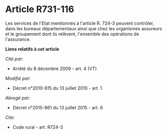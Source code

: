 # Article R731-116

Les services de l'Etat mentionnés à l'article R. 724-3 peuvent contrôler, dans les bureaux départementaux ainsi que chez les
organismes assureurs et le groupement dont ils relèvent, l'ensemble des opérations de l'assurance.

**Liens relatifs à cet article**

_Cité par_:

  - Arrêté du 8 décembre 2009 - art. 4 (VT)

_Modifié par_:

  - Décret n°2010-815 du 13 juillet 2010 - art. 1

_Abrogé par_:

  - Décret n°2015-861 du 13 juillet 2015 - art. 6

_Cite_:

  - Code rural - art. R724-3

